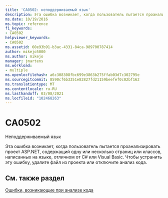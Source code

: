 ```yaml
---
title: 'CA0502: неподдерживаемый язык'
description: Эта ошибка возникает, когда пользователь пытается проанализировать проект ASP.NET, содержащий одну или несколько страниц или классов, написанных на языке, отличном от C# или Visual Basic.
ms.date: 10/19/2016
ms.topic: reference
f1_keywords:
- CA0502
helpviewer_keywords:
- CA0502
ms.assetid: 60e93b91-b3ac-4331-84ca-989700787414
author: mikejo5000
ms.author: mikejo
manager: jmartens
ms.workload:
- multiple
ms.openlocfilehash: a6c308308fbc699e3863b275ffab03d7c302795e
ms.sourcegitcommit: 8590cf6b3351e82827fd21159beefef0c02bf162
ms.translationtype: MT
ms.contentlocale: ru-RU
ms.lasthandoff: 03/08/2021
ms.locfileid: "102468263"
---
```

# <a name="ca0502"></a>CA0502

Неподдерживаемый язык

Эта ошибка возникает, когда пользователь пытается проанализировать проект ASP.NET, содержащий одну или несколько страниц или классов, написанных на языке, отличном от C# или Visual Basic. Чтобы устранить эту ошибку, удалите файл из проекта или отключите анализ кода.

## <a name="see-also"></a>См. также раздел
[Ошибки, возникающие при анализе кода](../code-quality/code-analysis-application-errors.md)
